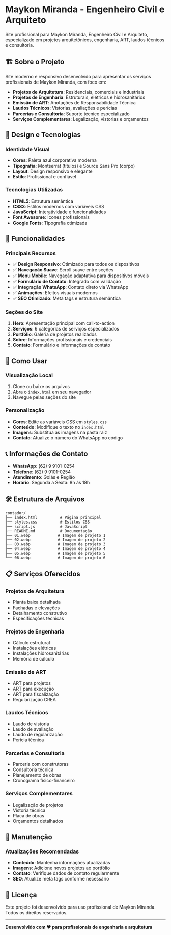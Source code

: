 # Maykon Miranda - Engenheiro Civil e Arquiteto

Site profissional para Maykon Miranda, Engenheiro Civil e Arquiteto, especializado em projetos arquitetônicos, engenharia, ART, laudos técnicos e consultoria.

## 🏗️ Sobre o Projeto

Site moderno e responsivo desenvolvido para apresentar os serviços profissionais de Maykon Miranda, com foco em:

- **Projetos de Arquitetura**: Residenciais, comerciais e industriais
- **Projetos de Engenharia**: Estruturais, elétricos e hidrosanitários
- **Emissão de ART**: Anotações de Responsabilidade Técnica
- **Laudos Técnicos**: Vistorias, avaliações e perícias
- **Parcerias e Consultoria**: Suporte técnico especializado
- **Serviços Complementares**: Legalização, vistorias e orçamentos

## 🎨 Design e Tecnologias

### Identidade Visual
- **Cores**: Paleta azul corporativa moderna
- **Tipografia**: Montserrat (títulos) e Source Sans Pro (corpo)
- **Layout**: Design responsivo e elegante
- **Estilo**: Profissional e confiável

### Tecnologias Utilizadas
- **HTML5**: Estrutura semântica
- **CSS3**: Estilos modernos com variáveis CSS
- **JavaScript**: Interatividade e funcionalidades
- **Font Awesome**: Ícones profissionais
- **Google Fonts**: Tipografia otimizada

## 📱 Funcionalidades

### Principais Recursos
- ✅ **Design Responsivo**: Otimizado para todos os dispositivos
- ✅ **Navegação Suave**: Scroll suave entre seções
- ✅ **Menu Mobile**: Navegação adaptativa para dispositivos móveis
- ✅ **Formulário de Contato**: Integrado com validação
- ✅ **Integração WhatsApp**: Contato direto via WhatsApp
- ✅ **Animações**: Efeitos visuais modernos
- ✅ **SEO Otimizado**: Meta tags e estrutura semântica

### Seções do Site
1. **Hero**: Apresentação principal com call-to-action
2. **Serviços**: 6 categorias de serviços especializados
3. **Portfólio**: Galeria de projetos realizados
4. **Sobre**: Informações profissionais e credenciais
5. **Contato**: Formulário e informações de contato

## 🚀 Como Usar

### Visualização Local
1. Clone ou baixe os arquivos
2. Abra o `index.html` em seu navegador
3. Navegue pelas seções do site

### Personalização
- **Cores**: Edite as variáveis CSS em `styles.css`
- **Conteúdo**: Modifique o texto no `index.html`
- **Imagens**: Substitua as imagens na pasta raiz
- **Contato**: Atualize o número do WhatsApp no código

## 📞 Informações de Contato

- **WhatsApp**: (62) 9 9101-0254
- **Telefone**: (62) 9 9101-0254
- **Atendimento**: Goiás e Região
- **Horário**: Segunda a Sexta: 8h às 18h

## 🛠️ Estrutura de Arquivos

```
contador/
├── index.html          # Página principal
├── styles.css          # Estilos CSS
├── script.js           # JavaScript
├── README.md           # Documentação
├── 01.webp            # Imagem de projeto 1
├── 02.webp            # Imagem de projeto 2
├── 03.webp            # Imagem de projeto 3
├── 04.webp            # Imagem de projeto 4
├── 05.webp            # Imagem de projeto 5
└── 06.webp            # Imagem de projeto 6
```

## 📋 Serviços Oferecidos

### Projetos de Arquitetura
- Planta baixa detalhada
- Fachadas e elevações
- Detalhamento construtivo
- Especificações técnicas

### Projetos de Engenharia
- Cálculo estrutural
- Instalações elétricas
- Instalações hidrosanitárias
- Memória de cálculo

### Emissão de ART
- ART para projetos
- ART para execução
- ART para fiscalização
- Regularização CREA

### Laudos Técnicos
- Laudo de vistoria
- Laudo de avaliação
- Laudo de regularização
- Perícia técnica

### Parcerias e Consultoria
- Parceria com construtoras
- Consultoria técnica
- Planejamento de obras
- Cronograma físico-financeiro

### Serviços Complementares
- Legalização de projetos
- Vistoria técnica
- Placa de obras
- Orçamentos detalhados

## 🔧 Manutenção

### Atualizações Recomendadas
- **Conteúdo**: Mantenha informações atualizadas
- **Imagens**: Adicione novos projetos ao portfólio
- **Contato**: Verifique dados de contato regularmente
- **SEO**: Atualize meta tags conforme necessário

## 📄 Licença

Este projeto foi desenvolvido para uso profissional de Maykon Miranda. Todos os direitos reservados.

---

**Desenvolvido com ❤️ para profissionais de engenharia e arquitetura** 